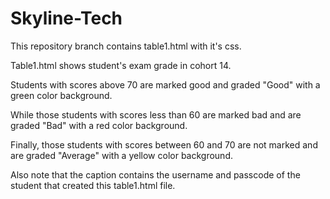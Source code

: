 # Skyline-Tech

This repository branch contains table1.html with it's css.

Table1.html shows student's exam grade in cohort 14.

Students with scores above 70 are marked good and graded "Good" with a green color background.

While those students with scores less than 60 are marked bad and are graded "Bad" with a red color background.

Finally, those students with scores between 60 and 70 are not marked and are graded "Average" with a yellow color background.


Also note that the caption contains the username and passcode of the student that created this table1.html file.




